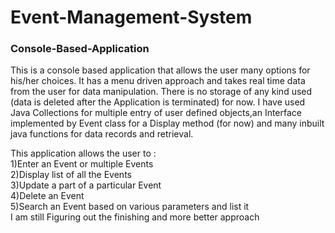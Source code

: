 # Event-Management-System
### Console-Based-Application
This is a console based application that allows the user many options for his/her choices. It has a menu driven approach and takes real time data from the user for data manipulation.
There is no storage of any kind used (data is deleted after the Application is terminated) for now. I have used Java Collections for multiple entry of user defined objects,an Interface implemented by Event class for a Display method (for now) and many inbuilt java functions for data records and retrieval.

This application allows the user to :\
1)Enter an Event or multiple Events\
2)Display list of all the Events\
3)Update a part of a particular Event\
4)Delete an Event\
5)Search an Event based on various parameters and list it\
I am still Figuring out the finishing and more better approach
